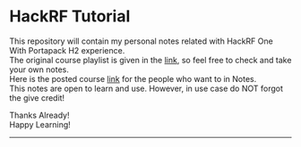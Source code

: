 # HackRF Tutorial

This repository will contain my personal notes related with HackRF One With Portapack H2 experience.<br>
The original course playlist is given in the [link](https://www.youtube.com/playlist?list=PLu0BPYzTjiHru1KmPThmbY-8rRm3EWvUQ), so feel free to check and take your own notes.<br>
Here is the posted course [link](https://greatscottgadgets.com/sdr/) for the people who want to in Notes.<br>
This notes are open to learn and use. However, in use case do NOT forgot the give credit!

Thanks Already!<br>
Happy Learning!
<hr>
